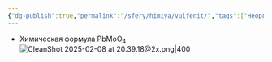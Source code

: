 ```yaml
---
{"dg-publish":true,"permalink":"/sfery/himiya/vulfenit/","tags":["Неорганика"]}
---
```


- Химическая формула PbMoO<sub>4</sub>
![CleanShot 2025-02-08 at 20.39.18@2x.png|400](/img/user/%D0%90%D1%80%D1%85%D0%B8%D0%B2/%D0%9A%D1%8D%D1%88/CleanShot%202025-02-08%20at%2020.39.18@2x.png)